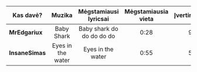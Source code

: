 
| Kas davė?       |   Muzika   | Mėgstamiausi lyricsai | Mėgstamiausia vieta | Įvertinimas |
| --------------- |:----------:|:---------------------:|:-------------------:|:-----------:|
| **MrEdgariux**  | Baby Shark | Baby shark do do do do do                     | 0:28                | 9            |
| **InsaneSimas** | Eyes in the water   | Eyes in the water                      | 0:55                    | 5            |

